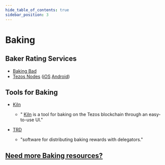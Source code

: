 ```yaml
---
hide_table_of_contents: true
sidebar_position: 3
---
```

# Baking

## Baker Rating Services

* [Baking Bad](https://baking-bad.org)
* [Tezos Nodes](https://www.tezos-nodes.com/) \([iOS](https://apps.apple.com/us/app/tezos-nodes/id1517012548?l=&ls=1) [Android](https://play.google.com/store/apps/details?id=com.tezosnodes.tezosnodes)\)

## Tools for Baking

* [Kiln](https://tezos-kiln.org/%20)
  * " [Kiln](https://gitlab.com/obsidian.systems/kiln) is a tool for baking on the Tezos blockchain through an easy-to-use UI."
* [TRD](https://github.com/tezosland/tezos-reward-distributer%20)

  * "software for distributing baking rewards with delegators."

## [Need more Baking resources?](/use/baking/key-baking-resources/)

